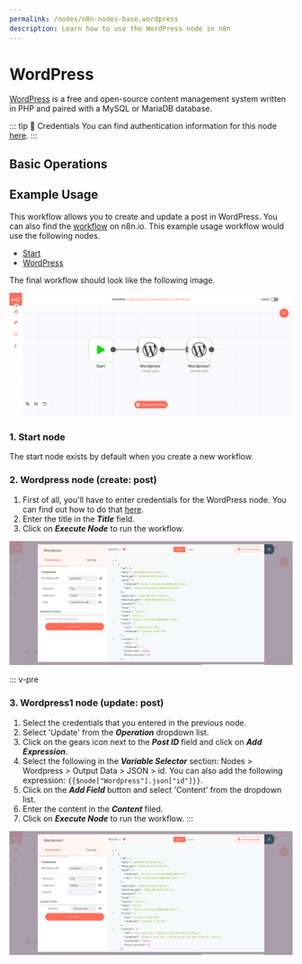 ```yaml
---
permalink: /nodes/n8n-nodes-base.wordpress
description: Learn how to use the WordPress node in n8n
---
```


# WordPress

[WordPress](https://wordpress.org/) is a free and open-source content management system written in PHP and paired with a MySQL or MariaDB database.

::: tip 🔑 Credentials
You can find authentication information for this node [here](../../../credentials/WordPress/README.md).
:::

## Basic Operations

<Resource node="n8n-nodes-base.wordpress" />

## Example Usage

This workflow allows you to create and update a post in WordPress. You can also find the [workflow](https://n8n.io/workflows/668) on n8n.io. This example usage workflow would use the following nodes.
- [Start](../../core-nodes/Start/README.md)
- [WordPress]()

The final workflow should look like the following image.

![A workflow with the WordPress node](./workflow.png)

### 1. Start node

The start node exists by default when you create a new workflow.

### 2. Wordpress node (create: post)

1. First of all, you'll have to enter credentials for the WordPress node. You can find out how to do that [here](../../../credentials/WordPress/README.md).
2. Enter the title in the ***Title*** field.
3. Click on ***Execute Node*** to run the workflow.

![Using the WordPress node to create a new post](./WordPress_node.png)

::: v-pre
### 3. Wordpress1 node (update: post)

1. Select the credentials that you entered in the previous node.
2. Select 'Update' from the ***Operation*** dropdown list.
3. Click on the gears icon next to the ***Post ID*** field and click on ***Add Expression***.
4. Select the following in the ***Variable Selector*** section: Nodes > Wordpress > Output Data > JSON > id. You can also add the following expression: `{{$node["Wordpress"].json["id"]}}`.
5. Click on the ***Add Field*** button and select 'Content' from the dropdown list.
6. Enter the content in the ***Content*** filed.
7. Click on ***Execute Node*** to run the workflow.
:::

![Using the WordPress node to update the post](./WordPress1_node.png)
